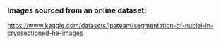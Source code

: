 ### Images sourced from an online dataset:  
https://www.kaggle.com/datasets/ipateam/segmentation-of-nuclei-in-cryosectioned-he-images 
